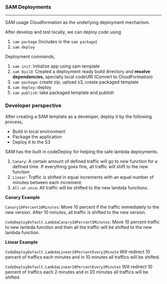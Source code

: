### SAM Deployments

---

SAM usage Cloudformation as the underlying deployment mechanism.

After develop and test locally, we can deploy code using

1. `sam package` (Includes in the `sam package`)
2. `sam deploy`

Deployment commands,

1. `sam init`: Initialize app using sam template
2. `sam build`: Created a deployment ready build directory and **resolve dependencies**, specially local codeURI (Convert to CloudFormation)
3. `sam package`: create zip, upload s3, create packaged template
4. `sam deploy`: deploy
5. `sam publish`: take packaged template and publish

### Developer perspective

After creating a SAM template as a developer, deploy it by the following process,

- Build in local environment
- Package the application
- Deploy it to the S3

SAM has the built in codeDeploy for helping the safe lambda deployments.

1. `Canary`: A certain amount of defined traffic will go to new function for a defined time. If everything goes fine, all traffic will shift to the new function
2. `Linear`: Traffic is shifted in equal increments with an equal number of minutes between each increment.
3. `All-at-once`: All traffic will be shifted to the new lambda functions.

**Canary Example**

`Canary10Percent10Minutes`: Move 10 percent if the traffic immediately to the new version. After 10 minutes, all traffic is shifted to the new version.

`CodeDeployDefault.LambdaCanary10Percent5Minutes`: Move 10 percent traffic to new lambda function and then all the traffic will be shifted to the new lambda function.

**Linear Example**

`CodeDeployDefault.LambdaLinear10PercentEvery1Minute` Will redirect 10 percent of traffics each minutes and in 10 minutes all traffics will be shifted.

`CodeDeployDefault.LambdaLinear10PercentEvery2Minutes` Will redirect 10 percent of traffics each 2 minutes and in 20 minutes all traffics will be shifted.
